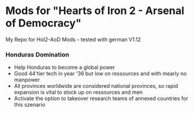 # Mods for "Hearts of Iron 2 - Arsenal of Democracy"
My Repo for HoI2-AoD Mods - tested with german V1.12

### Honduras Domination
* Help Honduras to become a global power
* Good 44'tier tech in year '36 but low on ressources and with mearly no manpower
* All provinces worldwide are considered national provinces, so rapid expansion is vital to stock up on ressources and men
* Activate the option to takeover research teams of annexed countries for this szenario